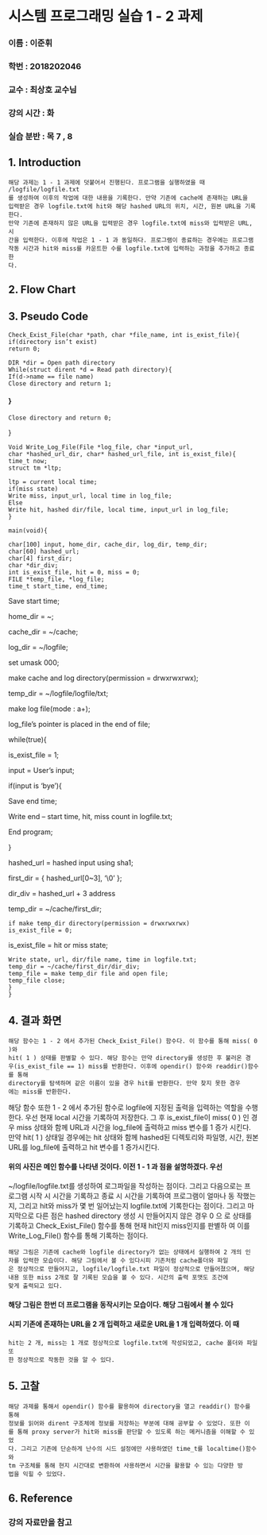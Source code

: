 # 시스템 프로그래밍 실습 1 - 2 과제

### 이름 : 이준휘

### 학번 : 2018202046

### 교수 : 최상호 교수님

### 강의 시간 : 화

### 실습 분반 : 목 7 , 8


## 1. Introduction

```
해당 과제는 1 - 1 과제에 덧붙어서 진행된다. 프로그램을 실행하였을 때 /logfile/logfile.txt
를 생성하여 이후의 작업에 대한 내용을 기록한다. 만약 기존에 cache에 존재하는 URL을
입력받은 경우 logfile.txt에 hit와 해당 hashed URL의 위치, 시간, 원본 URL을 기록한다.
만약 기존에 존재하지 않은 URL을 입력받은 경우 logfile.txt에 miss와 입력받은 URL, 시
간을 입력한다. 이후에 작업은 1 - 1 과 동일하다. 프로그램이 종료하는 경우에는 프로그램
작동 시간과 hit와 miss를 카운트한 수를 logfile.txt에 입력하는 과정을 추가하고 종료한
다.
```
## 2. Flow Chart


## 3. Pseudo Code

```
Check_Exist_File(char *path, char *file_name, int is_exist_file){
if(directory isn’t exist)
return 0;
```
```
DIR *dir = Open path directory
While(struct dirent *d = Read path directory){
If(d->name == file name)
Close directory and return 1;
```

#### }

```
Close directory and return 0;
```
}

```
Void Write_Log_File(File *log_file, char *input_url,
char *hashed_url_dir, char* hashed_url_file, int is_exist_file){
time_t now;
struct tm *ltp;
```
```
ltp = current local time;
if(miss state)
Write miss, input_url, local time in log_file;
Else
Write hit, hashed dir/file, local time, input_url in log_file;
}
```
```
main(void){
```
```
char[100] input, home_dir, cache_dir, log_dir, temp_dir;
char[60] hashed_url;
char[4] first_dir;
char *dir_div;
int is_exist_file, hit = 0, miss = 0;
FILE *temp_file, *log_file;
time_t start_time, end_time;
```

Save start time;

home_dir = ~;

cache_dir = ~/cache;

log_dir = ~/logfile;

set umask 000;

make cache and log directory(permission = drwxrwxrwx);

temp_dir = ~/logfile/logfile/txt;

make log file(mode : a+);

log_file’s pointer is placed in the end of file;

while(true){

is_exist_file = 1;

input = User’s input;

if(input is ‘bye’){

Save end time;

Write end – start time, hit, miss count in logfile.txt;

End program;

}

hashed_url = hashed input using sha1;

first_dir = { hashed_url[0~3], ‘\0’ };

dir_div = hashed_url + 3 address

temp_dir = ~/cache/first_dir;

```
if make temp_dir directory(permission = drwxrwxrwx)
is_exist_file = 0;
```
is_exist_file = hit or miss state;


```
Write state, url, dir/file name, time in logfile.txt;
temp_dir = ~/cache/first_dir/dir_div;
temp_file = make temp_dir file and open file;
temp_file close;
}
}
```
## 4. 결과 화면

```
해당 함수는 1 - 2 에서 추가된 Check_Exist_File() 함수다. 이 함수를 통해 miss( 0 )와
hit( 1 ) 상태를 판별할 수 있다. 해당 함수는 만약 directory를 생성한 후 불러온 경
우(is_exist_file == 1) miss를 반환한다. 이후에 opendir() 함수와 readdir()함수를 통해
directory를 탐색하며 같은 이름이 있을 경우 hit를 반환한다. 만약 찾지 못한 경우
에는 miss를 반환한다.
```

해당 함수 또한 1 - 2 에서 추가된 함수로 logfile에 지정된 출력을 입력하는 역할을
수행한다. 우선 현재 local 시간을 기록하여 저장한다. 그 후 is_exist_file이 miss( 0 )
인 경우 miss 상태와 함께 URL과 시간을 log_file에 출력하고 miss 변수를 1 증가
시킨다. 만약 hit( 1 ) 상태일 경우에는 hit 상태와 함께 hashed된 디렉토리와 파일명,
시간, 원본 URL를 log_file에 출력하고 hit 변수를 1 증가시킨다.

#### 위의 사진은 메인 함수를 나타낸 것이다. 이전 1 - 1 과 점을 설명하겠다. 우선

~/logfile/logfile.txt를 생성하여 로그파일을 작성하는 점이다. 그리고 다음으로는 프
로그램 시작 시 시간을 기록하고 종료 시 시간을 기록하여 프로그램이 얼마나 동
작했는지, 그리고 hit와 miss가 몇 번 일어났는지 logfile.txt에 기록한다는 점이다.
그리고 마지막으로 다른 점은 hashed directory 생성 시 만들어지지 않은 경우 0 으
로 상태를 기록하고 Check_Exist_File() 함수를 통해 현재 hit인지 miss인지를 판별하
여 이를 Write_Log_File() 함수를 통해 기록하는 점이다.


```
해당 그림은 기존에 cache와 logfile directory가 없는 상태에서 실행하여 2 개의 인
자를 입력한 모습이다. 해당 그림에서 볼 수 있다시피 기존처럼 cache폴더와 파일
은 정상적으로 만들어지고, logfile/logfile.txt 파일이 정상적으로 만들어졌으며, 해당
내용 또한 miss 2개로 잘 기록된 모습을 볼 수 있다. 시간의 출력 포맷도 조건에
맞게 출력되고 있다.
```
#### 해당 그림은 한번 더 프로그램을 동작시키는 모습이다. 해당 그림에서 볼 수 있다

#### 시피 기존에 존재하는 URL을 2 개 입력하고 새로운 URL을 1 개 입력하였다. 이 때

```
hit는 2 개, miss는 1 개로 정상적으로 logfile.txt에 작성되었고, cache 폴더와 파일 또
한 정상적으로 작동한 것을 알 수 있다.
```
## 5. 고찰


```
해당 과제를 통해서 opendir() 함수를 활용하여 directory을 열고 readdir() 함수를 통해
정보를 읽어와 dirent 구조체에 정보를 저장하는 부분에 대해 공부할 수 있었다. 또한 이
를 통해 proxy server가 hit와 miss를 판단할 수 있도록 하는 메커니즘을 이해할 수 있었
다. 그리고 기존에 단순하게 난수의 시드 설정에만 사용하였던 time_t를 localtime()함수와
tm 구조체를 통해 현지 시간대로 변환하여 사용하면서 시간을 활용할 수 있는 다양한 방
법을 익힐 수 있었다.
```
## 6. Reference

### 강의 자료만을 참고


